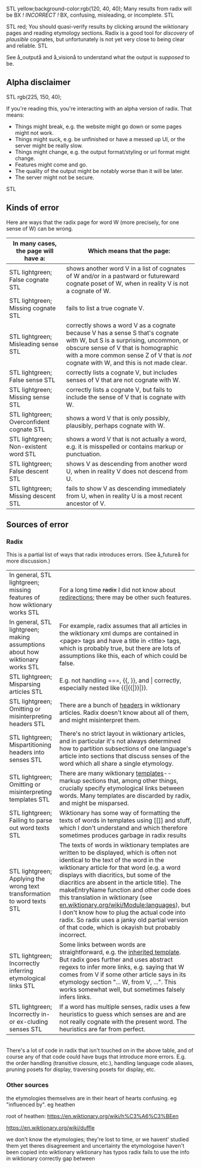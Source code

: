 


STL yellow;background-color:rgb(120, 40, 40);
Many results from radix will be BX *! INCORRECT !* BX, confusing, misleading, or incomplete. 
STL 

STL red;
You should quasi-verify results by clicking around the wiktionary pages and reading etymology sections. Radix is a good tool for *discovery* of *plausible* cognates, but unfortunately is not yet very close to being clear and reliable. 
STL 


See å_outputå and å_visionå to understand what the output is *supposed* to be.

## Alpha disclaimer

STL rgb(225, 150, 40);

If you're reading this, you're interacting with an alpha version of radix. That means:


* Things might break, e.g. the website might go down or some pages might not work.
* Things might suck, e.g. be unfinished or have a messed up UI, or the server might be really slow.
* Things might change, e.g. the output format/styling or url format might change.
* Features might come and go. 
* The quality of the output might be notably worse than it will be later.
* The server might not be secure.

STL


## Kinds of error 

Here are ways that the radix page for word W (more precisely, for one sense of W) can be wrong. 


| In many cases, the page will have a: | Which means that the page: | 
| --- | --- |
| STL lightgreen; False cognate STL | shows another word V in a list of cognates of W and/or in a pastward or futureward cognate poset of W, when in reality V is not a cognate of W. |
| STL lightgreen; Missing cognate STL | fails to list a true cognate V. |
| STL lightgreen; Misleading sense STL | correctly shows a word V as a cognate because V has a sense S that's cognate with W, but S is a surprising, uncommon, or obscure sense of V that is homographic with a more common sense Z of V that is *not* cognate with W, and this is not made clear.|
| STL lightgreen; False sense STL | correctly lists a cognate V, but includes senses of V that are not cognate with W. |
| STL lightgreen; Missing sense STL | correctly lists a cognate V, but fails to include the sense of V that is cognate with W. |
| STL lightgreen; Overconfident cognate STL | shows a word V that is only possibly, plausibly, perhaps cognate with W.|
| STL lightgreen; Non-existent word STL | shows a word V that is not actually a word, e.g. it is misspelled or contains markup or punctuation.|
| STL lightgreen; False descent STL | shows V as descending from another word U, when in reality V does not descend from U.|
| STL lightgreen; Missing descent STL | fails to show V as descending immediately from U, when in reality U is a most recent ancestor of V.|



## Sources of error 

### Radix

This is a partial list of ways that radix introduces errors. (See å_futureå for more discussion.)

| | |
| --- | --- |
| In general, STL lightgreen; missing features of how wiktionary works STL | For a long time ~~radix~~ I did not know about [redirections](https://en.wiktionary.org/wiki/Wiktionary:Redirections); there may be other such features. |
| In general, STL lightgreen; making assumptions about how wiktionary works STL | For example, radix assumes that all articles in the wiktionary xml dumps are contained in <page\> tags and have a title in <title\> tags, which is probably true, but there are lots of assumptions like this, each of which could be false.|
| STL lightgreen; Misparsing articles STL | E.g. not handling ===, {{, }}, and \| correctly, especially nested like {{\|{{\|}}\|}}. |
| STL lightgreen; Omitting or misinterpreting headers STL | There are a bunch of [headers](https://en.wiktionary.org/wiki/Wiktionary:Entry_layout) in wiktionary articles. Radix doesn't know about all of them, and might misinterpret them.|
| STL lightgreen; Mispartitioning headers into senses STL | There's no strict layout in wiktionary articles, and in particular it's not always determined how to partition subsections of one language's article into sections that discuss senses of the word which all share a single etymology.|
| STL lightgreen; Omitting or misinterpreting templates STL | There are many wiktionary [templates](https://en.wiktionary.org/wiki/Wiktionary:Templates)--markup sections that, among other things, crucially specify etymological links between words. Many templates are discarded by radix, and might be misparsed. |
| STL lightgreen; Failing to parse out word texts STL | Wiktionary has some way of formatting the texts of words in templates using [[]] and stuff, which I don't understand and which therefore sometimes produces garbage in radix results | 
| STL lightgreen; Applying the wrong text transformation to word texts STL | The texts of words in wiktionary templates are written to be displayed, which is often not identical to the text of the word in the wiktionary article for that word (e.g. a word displays with diacritics, but some of the diacritics are absent in the article title). The makeEntryName function and other code does this translation in wiktionary (see [en.wiktionary.org/wiki/Module:languages](https://en.wiktionary.org/wiki/Module:languages)), but I don't know how to plug the actual code into radix. So radix uses a janky old partial version of that code, which is okayish but probably incorrect. | 
| STL lightgreen; Incorrectly inferring etymological links STL | Some links between words are straightforward, e.g. the [inherited template](https://en.wiktionary.org/wiki/Template:inherited). But radix goes further and uses abstract regexs to infer more links, e.g. saying that W comes from V if some other article says in its etymology section "... W, from V, ...". This works somewhat well, but sometimes falsely infers links. |
| STL lightgreen; Incorrectly in- or ex-cluding senses STL | If a word has multiple senses, radix uses a few heuristics to guess which senses are and are not really cognate with the present word. The heuristics are far from perfect. |

<br>
There's a lot of code in radix that isn't touched on in the above table, and of course any of that code could have bugs that introduce more errors. E.g. the order handling (transitive closure, etc.), handling language code aliases, pruning posets for display, traversing posets for display, etc. 


### Other sources
the etymologies themselves are in their heart of hearts confusing. eg "influenced by". eg heathen 

root of heathen:
https://en.wiktionary.org/wiki/h%C3%A6%C3%BEen

https://en.wiktionary.org/wiki/duffle


we don't know the etymologies; they're lost to time, or we havent' studied them yet
theres disagreement and uncertainty
the etymologoise haven't been copied into wiktionary
wiktionary has typos
radix fails to use the info in wiktionary  correctly
gap between






